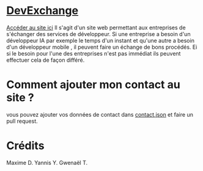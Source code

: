 # [DevExchange](https://lerandom12.github.io/projet_integration)
[Accéder au site ici](https://lerandom12.github.io/projet_integration/) 
Il s'agit d'un site web permettant aux entreprises de s'échanger des services de développeur.
Si une entreprise a besoin d'un développeur IA par exemple le temps d'un instant et qu'une autre a besoin d'un développeur mobile , il peuvent faire un échange de bons procédés. Ei si le besoin pour l'une des entreprises n'est pas immédiat ils peuvent effectuer cela de façon différé.

# Comment ajouter mon contact au site ?
vous pouvez ajouter vos données de contact dans [contact.json](https://github.com/LeRandom12/projet_integration/blob/main/contact.json) 
et faire un pull request.

# Crédits
Maxime D.
Yannis Y.
Gwenaël T.
